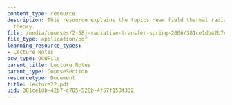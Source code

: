 ```yaml
---
content_type: resource
description: This resource explains the topics near field thermal radiation, fluctuation-dissipation
  theory.
file: /media/courses/2-58j-radiative-transfer-spring-2006/381ce1db42b7c785528b4f57f158f332_lecture22.pdf
file_type: application/pdf
learning_resource_types:
- Lecture Notes
ocw_type: OCWFile
parent_title: Lecture Notes
parent_type: CourseSection
resourcetype: Document
title: lecture22.pdf
uid: 381ce1db-42b7-c785-528b-4f57f158f332
---
```

